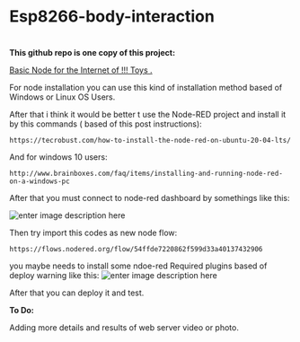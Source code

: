 # Esp8266-body-interaction
# 


**This github repo  is one copy of this project:**

[Basic Node for the Internet of !!! Toys .][1]

For node installation you can use this kind of installation method based of Windows or Linux OS Users.

After that i think it would be better t use the Node-RED project and install it by this commands ( based of this post instructions):

```
https://tecrobust.com/how-to-install-the-node-red-on-ubuntu-20-04-lts/
```
And for windows 10 users:

`http://www.brainboxes.com/faq/items/installing-and-running-node-red-on-a-windows-pc`



After that you must connect to node-red dashboard by somethings like this:

![enter image description here][2]

Then try import this codes as new node flow:

```
https://flows.nodered.org/flow/54ffde7220862f599d33a40137432906
```

you maybe needs to install some ndoe-red Required plugins based of deploy warning like this:
![enter image description here][3]

After that you can deploy it and test.

**To Do:**

Adding more details and results of web server video or photo.

  [1]: https://bodyinteraction.com/2017/03/23/basic-node-for-the-internet-of-sex-toys-part-1/
  [2]: https://i.stack.imgur.com/fZaUj.png
  [3]: https://i.stack.imgur.com/Dpdo6.png
